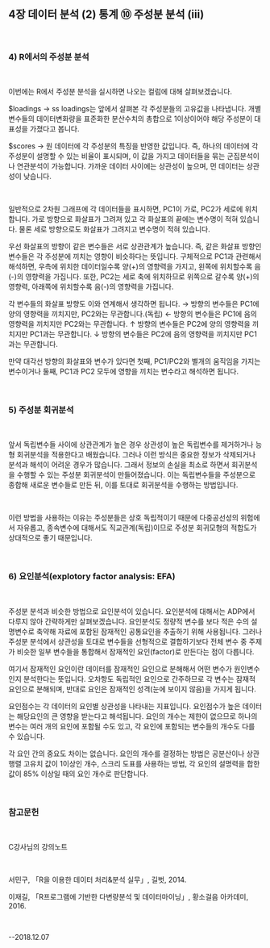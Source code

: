 

## 4장 데이터 분석 (2) 통계 ⑩ 주성분 분석 (iii)

​ 
​ 

### 4) R에서의 주성분 분석

​ 

이번에는 R에서 주성분 분석을 실시하면 나오는 컬럼에 대해 살펴보겠습니다.

$loadings → ss loadings는 앞에서 살펴본 각 주성분들의 고유값을 나타냅니다. 개별변수들의 데이터변화량을 표준화한 분산수치의 총합으로 1이상이어야 해당 주성분이 대표성을 가졌다고 봅니다.

$scores → 원 데이터에 각 주성분의 특징을 반영한 값입니다. 즉, 하나의 데이터에 각 주성분이 설명할 수 있는 비율이 표시되며, 이 값을 가지고 데이터들을 묶는 군집분석이나 연관분석이 가능합니다. 가까운 데이터 사이에는 상관성이 높으며, 먼 데이터는 상관성이 낮습니다.

​     

일반적으로 2차원 그래프에 각 데이터들을 표시하면, PC1이 가로, PC2가 세로에 위치합니다. 가로 방향으로 화살표가 그려져 있고 각 화살표의 끝에는 변수명이 적혀 있습니다. 물론 세로 방향으로도 화살표가 그려지고 변수명이 적혀 있습니다. 

우선 화살표의 방향이 같은 변수들은 서로 상관관계가 높습니다. 즉, 같은 화살표 방향인 변수들은 각 주성분에 끼치는 영향이 비슷하다는 뜻입니다. 구체적으로 PC1과 관련해서 해석하면, 우측에 위치한 데이터일수록 양(+)의 영향력을 가지고, 왼쪽에 위치할수록 음(-)의 영향력을 가집니다. 또한, PC2는 세로 축에 위치하므로 위쪽으로 갈수록 양(+)의 영향력, 아래쪽에 위치할수록 음(-)의 영향력을 가집니다.

각 변수들의 화살표 방향도 이와 연계해서 생각하면 됩니다. → 방향의 변수들은 PC1에 양의 영향력을 끼치지만, PC2와는 무관합니다.(독립) ← 방향의 변수들은 PC1에 음의 영향력을 끼치지만 PC2와는 무관합니다. ↑ 방향의 변수들은 PC2에 양의 영향력을 끼치지만 PC1과는 무관합니다. ↓ 방향의 변수들은 PC2에 음의 영향력을 끼치지만 PC1과는 무관합니다.

만약 대각선 방향의 화살표와 변수가 있다면 첫째, PC1/PC2와 별개의 움직임을 가지는 변수이거나 둘째, PC1과 PC2 모두에 영향을 끼치는 변수라고 해석하면 됩니다.

​     

### 5) 주성분 회귀분석

​ 

앞서 독립변수들 사이에 상관관계가 높은 경우 상관성이 높은 독립변수를 제거하거나 능형 회귀분석을 적용한다고 배웠습니다. 그러나 이런 방식은 중요한 정보가 삭제되거나 분석과 해석이 어려운 경우가 많습니다. 그래서 정보의 손실을 최소로 하면서 회귀분석을 수행할 수 있는 주성분 회귀분석이 만들어졌습니다. 이는 독립변수들을 주성분으로 종합해 새로운 변수들로 만든 뒤, 이를 토대로 회귀분석을 수행하는 방법입니다.

​     

이런 방법을 사용하는 이유는 주성분들은 상호 독립적이기 때문에 다중공선성의 위험에서 자유롭고, 종속변수에 대해서도 직교관계(독립)이므로 주성분 회귀모형의 적합도가 상대적으로 좋기 때문입니다.

​     

### 6) 요인분석(explotory factor analysis: EFA)

​ 

주성분 분석과 비슷한 방법으로 요인분석이 있습니다. 요인분석에 대해서는 ADP에서 다루지 않아 간략하게만 살펴보겠습니다. 요인분석도 정량적 변수를 보다 적은 수의 설명변수로 축약해 자료에 포함된 잠재적인 공통요인을 추출하기 위해 사용됩니다. 그러나 주성분 분석에서 상관성을 토대로 변수들을 선형적으로 결합하기보다 전체 변수 중 주제가 비슷한 일부 변수들을 통합해서 잠재적인 요인(factor)로 만든다는 점이 다릅니다.

여기서 잠재적인 요인이란 데이터를 잠재적인 요인으로 분해해서 어떤 변수가 원인변수인지 분석한다는 뜻입니다. 오차항도 독립적인 요인으로 간주하므로 각 변수는 잠재적 요인으로 분해되며, 반대로 요인은 잠재적인 성격(눈에 보이지 않음)을 가지게 됩니다.

요인점수는 각 데이터의 요인별 상관성을 나타내는 지표입니다. 요인점수가 높은 데이터는 해당요인의 큰 영향을 받는다고 해석됩니다. 요인의 개수는 제한이 없으므로 하나의 변수는 여러 개의 요인에 포함될 수도 있고, 각 요인에 포함되는 변수들의 개수도 다를 수 있습니다.

각 요인 간의 중요도 차이는 없습니다. 요인의 개수를 결정하는 방법은 공분산이나 상관행렬 고유치 값이 1이상인 개수, 스크리 도표를 사용하는 방법, 각 요인의 설명력을 합한 값이 85% 이상일 때의 요인 개수로 판단합니다.

​ 

### 참고문헌

​     

C강사님의 강의노트

​     

서민구, 「R을 이용한 데이터 처리&분석 실무」, 길벗, 2014.

이재길, 「R프로그램에 기반한 다변량분석 및 데이터마이닝」, 황소걸음 아카데미, 2016.

​ 

--2018.12.07

